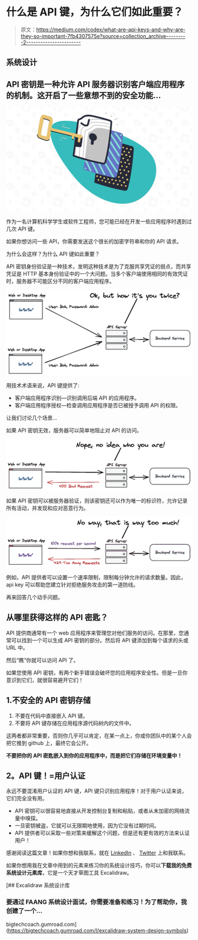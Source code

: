 # 什么是 API 键，为什么它们如此重要？

> 原文：<https://medium.com/codex/what-are-api-keys-and-why-are-they-so-important-7fb4307575e?source=collection_archive---------2----------------------->

## 系统设计

## API 密钥是一种允许 API 服务器识别客户端应用程序的机制。这开启了一些意想不到的安全功能…

![](img/b02439ddca566535b356571bb85bbef3.png)

作为一名计算机科学学生或软件工程师，您可能已经在开发一些应用程序时遇到过几次 API 键。

如果你想访问一些 API，你需要发送这个很长的加密字符串和你的 API 请求。

为什么会这样？为什么 API 键如此重要？

API 密钥身份验证是一种技术，发明这种技术是为了克服共享凭证的弱点，而共享凭证是 HTTP 基本身份验证中的一个大问题。当多个客户端使用相同的有效凭证时，服务器不可能区分不同的客户端应用程序。

![](img/5f9af3c0c3799b5312d15430e5d500dd.png)

用技术术语来说，API 键提供了:

*   客户端应用程序识别—识别调用后端 API 的应用程序。
*   客户端应用程序授权—检查调用应用程序是否已被授予调用 API 的权限。

让我们讨论几个场景…

如果 API 密钥无效，服务器可以简单地阻止对 API 的访问。

![](img/412bd7539711a043857c10fa0b943275.png)

如果 API 密钥可以被服务器验证，则该密钥还可以作为唯一的标识符，允许记录所有活动，并发现和应对恶意行为。

![](img/d05a2f6cd52c061d71a58bfc3c399374.png)

例如，API 提供者可以设置一个速率限制，限制每分钟允许的请求数量。因此，api key 可以帮助您建立针对拒绝服务攻击的第一道防线。

再来回答几个动手问题。

## **从哪里获得这样的 API 密匙？**

API 提供商通常有一个 web 应用程序来管理您对他们服务的访问。在那里，您通常可以找到一个可以生成 API 密钥的部分。然后将 API 键添加到每个请求的头或 URL 中。

然后“瞧”你就可以访问 API 了。

如果您使用 API 密钥，有两个新手错误会破坏您的应用程序安全性。但是一旦你意识到它们，就很容易避开它们！

## 1.不安全的 API 密钥存储

1.  不要在代码中直接嵌入 API 键。
2.  不要将 API 键存储在应用程序源代码树内的文件中。

这两者都非常重要，否则你几乎可以肯定，在某一点上，你或你团队中的某个人会把它推到 github 上，最终它会公开。

**不要把你的 API 密匙嵌入到你的应用程序中，而是把它们存储在环境变量中！**

## **2。API 键！=用户认证**

永远不要混淆用户认证的 API 键，API 键只识别应用程序！对于用户认证来说，它们完全没有用。

*   API 密钥可以很容易地直接从开发控制台复制和粘贴，或者从未加密的网络流量中嗅探。
*   一旦密钥被盗，它就可以无限期地使用，因为它没有过期时间。
*   API 提供者可以采取一些对策来缓解这个问题，但是还有更有效的方法来认证用户！

感谢阅读这篇文章！如果你想和我联系，就在 [LinkedIn](https://www.linkedin.com/in/fabianhinsenkamp/) 、 [Twitter](https://twitter.com/hinsencamp) 上和我联系。

如果你想用我在文章中用到的元素来练习你的系统设计技巧，你可以**下载我的免费系统设计元素库**，它是一个天才草图工具 Excalidraw。

[](https://bigtechcoach.gumroad.com/l/excalidraw-system-design-symbols) [## Excalidraw 系统设计库

### 要通过 FAANG 系统设计面试，你需要准备和练习！为了帮助你，我创建了一个…

bigtechcoach.gumroad.com](https://bigtechcoach.gumroad.com/l/excalidraw-system-design-symbols)